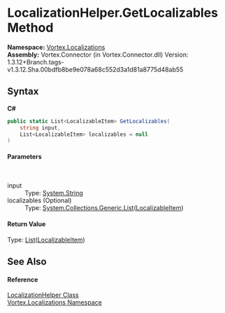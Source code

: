 # LocalizationHelper.GetLocalizables Method 
 

**Namespace:**&nbsp;<a href="N_Vortex_Localizations.md">Vortex.Localizations</a><br />**Assembly:**&nbsp;Vortex.Connector (in Vortex.Connector.dll) Version: 1.3.12+Branch.tags-v1.3.12.Sha.00bdfb8be9e078a68c552d3a1d81a8775d48ab55

## Syntax

**C#**<br />
``` C#
public static List<LocalizableItem> GetLocalizables(
	string input,
	List<LocalizableItem> localizables = null
)
```


#### Parameters
&nbsp;<dl><dt>input</dt><dd>Type: <a href="https://docs.microsoft.com/dotnet/api/system.string" target="_blank">System.String</a><br /></dd><dt>localizables (Optional)</dt><dd>Type: <a href="https://docs.microsoft.com/dotnet/api/system.collections.generic.list-1" target="_blank">System.Collections.Generic.List</a>(<a href="T_Vortex_Localizations_LocalizableItem.md">LocalizableItem</a>)<br /></dd></dl>

#### Return Value
Type: <a href="https://docs.microsoft.com/dotnet/api/system.collections.generic.list-1" target="_blank">List</a>(<a href="T_Vortex_Localizations_LocalizableItem.md">LocalizableItem</a>)

## See Also


#### Reference
<a href="T_Vortex_Localizations_LocalizationHelper.md">LocalizationHelper Class</a><br /><a href="N_Vortex_Localizations.md">Vortex.Localizations Namespace</a><br />